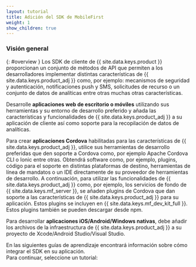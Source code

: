 ```yaml
---
layout: tutorial
title: Adición del SDK de MobileFirst
weight: 1
show_children: true
---
```

<!-- NLS_CHARSET=UTF-8 -->
### Visión general
{: #overview }
Los SDK de cliente de {{ site.data.keys.product }} proporcionan un conjunto de métodos de API que permiten a los desarrolladores implementar distintas características de {{ site.data.keys.product_adj }} como, por ejemplo: mecanismos de seguridad y autenticación, notificaciones push y SMS, solicitudes de recurso o un conjunto de datos de analíticas entre otras muchas otras características.

Desarrolle **aplicaciones web de escritorio o móviles** utilizando sus herramientas y su entorno de desarrollo preferido y añada las características y funcionalidades de {{ site.data.keys.product_adj }} a su aplicación de cliente así como soporte para la recopilación de datos de analíticas.

Para crear **aplicaciones Cordova** habilitadas para las características de {{ site.data.keys.product_adj }}, utilice sus herramientas de desarrollo preferidas que den soporte a Cordova como, por ejemplo Apache Cordova CLI o Ionic entre otras. Obtendrá software como, por ejemplo, plugins, código para el soporte en distintas plataformas de destino, herramientas de línea de mandatos o un IDE directamente de su proveedor de herramientas de desarrollo. A continuación, para utilizar las funcionalidades de {{ site.data.keys.product_adj }} como, por ejemplo, los servicios de fondo de {{ site.data.keys.mf_server }}, se añaden plugins de Cordova que dan soporte a las características de {{ site.data.keys.product_adj }} para su aplicación. Estos plugins se incluyen en {{ site.data.keys.mf_dev_kit_full }}. Estos plugins también se pueden descargar desde npm.

Para desarrollar **aplicaciones iOS/Android/Windows nativas**, debe añadir los archivos de la infraestructura de {{ site.data.keys.product_adj }} a su proyecto de Xcode/Android Studio/Visual Studio.

En las siguientes guías de aprendizaje encontrará información sobre cómo integrar el SDK en su aplicación.  
Para continuar, seleccione un tutorial:

